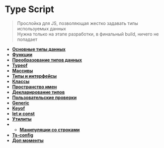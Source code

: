 # Type Script
> Прослойка для JS, позволяющая жестко задавать типы используемых данных  
> Нужна только на этапе разработки, в финальный build, ничего не попадает

* **<a href="./pages/types/readme.md">Основные типы данных</a>**
* **<a href="./pages/functions/readme.md">Функции</a>**
* **<a href="./pages/type-transform/readme.md">Преобразование типов данных</a>**
* **<a href="./pages/type-of/readme.md">Typeof</a>**
* **<a href="./pages/arrays/readme.md">Массивы</a>**
* **<a href="./pages/types-and-interfaces/readme.md">Типы и интерфейсы</a>**
* **<a href="./pages/classes/readme.md">Классы</a>**
* **<a href="./pages/name-space/readme.md">Пространство имен</a>**
* **<a href="./pages/declarate-file/readme.md">Декларирование типов</a>**
* **<a href="./pages/custom-checks/readme.md">Пользовательские проверки</a>**
* **<a href="./pages/generic/readme.md">Generic</a>**
* **<a href="./pages/keyof/readme.md">Keyof</a>**
* **<a href="./pages/let-const/readme.md">let и const</a>**
* **<a href="./pages/ts-utils/readme.md">Утилиты</a>**
* * **<a href="./pages/ts-string-utils/readme.md">Манипуляции со строками</a>**
* **<a href="./pages/ts-config/readme.md">Ts-config</a>**
* **<a href="./pages/additional/readme.md">Доп моменты</a>**
